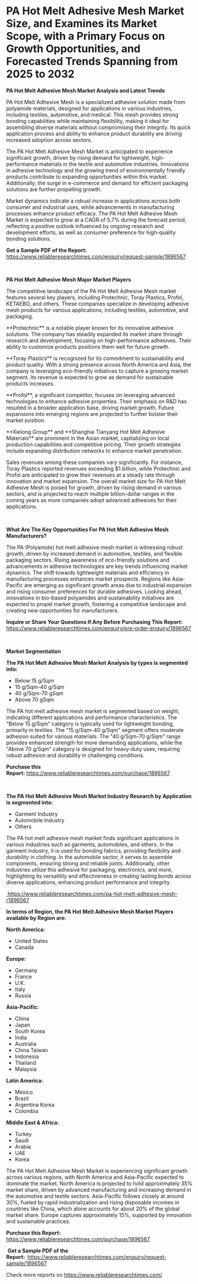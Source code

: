 <p><h1>PA Hot Melt Adhesive Mesh Market Size, and Examines its Market Scope, with a Primary Focus on Growth Opportunities, and Forecasted Trends Spanning from 2025 to 2032</h1></p><p><strong>PA Hot Melt Adhesive Mesh Market Analysis and Latest Trends</strong></p>
<p><p>PA Hot Melt Adhesive Mesh is a specialized adhesive solution made from polyamide materials, designed for applications in various industries, including textiles, automotive, and medical. This mesh provides strong bonding capabilities while maintaining flexibility, making it ideal for assembling diverse materials without compromising their integrity. Its quick application process and ability to enhance product durability are driving increased adoption across sectors.</p><p>The PA Hot Melt Adhesive Mesh Market is anticipated to experience significant growth, driven by rising demand for lightweight, high-performance materials in the textile and automotive industries. Innovations in adhesive technology and the growing trend of environmentally friendly products contribute to expanding opportunities within this market. Additionally, the surge in e-commerce and demand for efficient packaging solutions are further propelling growth.</p><p>Market dynamics indicate a robust increase in applications across both consumer and industrial uses, while advancements in manufacturing processes enhance product efficacy. The PA Hot Melt Adhesive Mesh Market is expected to grow at a CAGR of 5.7% during the forecast period, reflecting a positive outlook influenced by ongoing research and development efforts, as well as consumer preference for high-quality bonding solutions.</p></p>
<p><strong>Get a Sample PDF of the Report:&nbsp;</strong> <a href="https://www.reliableresearchtimes.com/enquiry/request-sample/1896567?utm_campaign=1581&utm_medium=2&utm_source=Github&utm_content=ia&utm_term=03042025&utm_id=pa-hot-melt-adhesive-mesh">https://www.reliableresearchtimes.com/enquiry/request-sample/1896567</a></p>
<p>&nbsp;</p>
<p><strong>PA Hot Melt Adhesive Mesh Major Market Players</strong></p>
<p><p>The competitive landscape of the PA Hot Melt Adhesive Mesh market features several key players, including Protechnic, Toray Plastics, Profol, KETAEBO, and others. These companies specialize in developing adhesive mesh products for various applications, including textiles, automotive, and packaging.</p><p>**Protechnic** is a notable player known for its innovative adhesive solutions. The company has steadily expanded its market share through research and development, focusing on high-performance adhesives. Their ability to customize products positions them well for future growth.</p><p>**Toray Plastics** is recognized for its commitment to sustainability and product quality. With a strong presence across North America and Asia, the company is leveraging eco-friendly initiatives to capture a growing market segment. Its revenue is expected to grow as demand for sustainable products increases.</p><p>**Profol**, a significant competitor, focuses on leveraging advanced technologies to enhance adhesive properties. Their emphasis on R&D has resulted in a broader application base, driving market growth. Future expansions into emerging regions are projected to further bolster their market position.</p><p>**Xielong Group** and **Shanghai Tianyang Hot Melt Adhesive Materials** are prominent in the Asian market, capitalizing on local production capabilities and competitive pricing. Their growth strategies include expanding distribution networks to enhance market penetration.</p><p>Sales revenues among these companies vary significantly. For instance, Toray Plastics reported revenues exceeding $1 billion, while Protechnic and Profol are anticipated to grow their revenues at a steady rate through innovation and market expansion. The overall market size for PA Hot Melt Adhesive Mesh is poised for growth, driven by rising demand in various sectors, and is projected to reach multiple billion-dollar ranges in the coming years as more companies adopt advanced adhesives for their applications.</p></p>
<p>&nbsp;</p>
<p><strong>What Are The Key Opportunities For PA Hot Melt Adhesive Mesh Manufacturers?</strong></p>
<p><p>The PA (Polyamide) hot melt adhesive mesh market is witnessing robust growth, driven by increased demand in automotive, textiles, and flexible packaging sectors. Rising awareness of eco-friendly solutions and advancements in adhesive technologies are key trends influencing market dynamics. The shift towards lightweight materials and efficiency in manufacturing processes enhances market prospects. Regions like Asia-Pacific are emerging as significant growth areas due to industrial expansion and rising consumer preferences for durable adhesives. Looking ahead, innovations in bio-based polyamides and sustainability initiatives are expected to propel market growth, fostering a competitive landscape and creating new opportunities for manufacturers.</p></p>
<p><strong>Inquire or Share Your Questions If Any Before Purchasing This Report:</strong> <a href="https://www.reliableresearchtimes.com/enquiry/pre-order-enquiry/1896567?utm_campaign=1581&utm_medium=2&utm_source=Github&utm_content=ia&utm_term=03042025&utm_id=pa-hot-melt-adhesive-mesh">https://www.reliableresearchtimes.com/enquiry/pre-order-enquiry/1896567</a></p>
<p>&nbsp;</p>
<p><strong>Market Segmentation</strong></p>
<p><strong>The PA Hot Melt Adhesive Mesh Market Analysis by types is segmented into:</strong></p>
<p><ul><li>Below 15 g/Sqm</li><li>15 g/Sqm-40 g/Sqm</li><li>40 g/Sqm-70 gSqm</li><li>Above 70 gSqm</li></ul></p>
<p><p>The PA hot melt adhesive mesh market is segmented based on weight, indicating different applications and performance characteristics. The "Below 15 g/Sqm" category is typically used for lightweight bonding, primarily in textiles. The "15 g/Sqm-40 g/Sqm" segment offers moderate adhesion suited for various materials. The "40 g/Sqm-70 g/Sqm" range provides enhanced strength for more demanding applications, while the "Above 70 g/Sqm" category is designed for heavy-duty uses, requiring robust adhesion and durability in challenging conditions.</p></p>
<p><strong>Purchase this Report:&nbsp;</strong><a href="https://www.reliableresearchtimes.com/purchase/1896567?utm_campaign=1581&utm_medium=2&utm_source=Github&utm_content=ia&utm_term=03042025&utm_id=pa-hot-melt-adhesive-mesh">https://www.reliableresearchtimes.com/purchase/1896567</a></p>
<p>&nbsp;</p>
<p><strong>The PA Hot Melt Adhesive Mesh Market Industry Research by Application is segmented into:</strong></p>
<p><ul><li>Garment Industry</li><li>Automobile Industry</li><li>Others</li></ul></p>
<p><p>The PA hot melt adhesive mesh market finds significant applications in various industries such as garments, automobiles, and others. In the garment industry, it is used for bonding fabrics, providing flexibility and durability in clothing. In the automobile sector, it serves to assemble components, ensuring strong and reliable joints. Additionally, other industries utilize this adhesive for packaging, electronics, and more, highlighting its versatility and effectiveness in creating lasting bonds across diverse applications, enhancing product performance and integrity.</p></p>
<p><a href="https://www.reliableresearchtimes.com/pa-hot-melt-adhesive-mesh-r1896567?utm_campaign=1581&utm_medium=2&utm_source=Github&utm_content=ia&utm_term=03042025&utm_id=pa-hot-melt-adhesive-mesh">&nbsp;https://www.reliableresearchtimes.com/pa-hot-melt-adhesive-mesh-r1896567</a></p>
<p><strong>In terms of Region, the PA Hot Melt Adhesive Mesh Market Players available by Region are:</strong></p>
<p>
    <p> <strong> North America: </strong>
        <ul>
            <li>United States</li>
            <li>Canada</li>
        </ul>
        </p> 
    <p> <strong> Europe: </strong>
        <ul>
            <li>Germany</li>
            <li>France</li>
            <li>U.K.</li>
            <li>Italy</li>
            <li>Russia</li>
        </ul>
        </p> 
    <p> <strong> Asia-Pacific: </strong>
        <ul>
            <li>China</li>
            <li>Japan</li>
            <li>South Korea</li>
            <li>India</li>
            <li>Australia</li>
            <li>China Taiwan</li>
            <li>Indonesia</li>
            <li>Thailand</li>
            <li>Malaysia</li>
        </ul>
        </p> 
    <p> <strong> Latin America: </strong>
        <ul>
            <li>Mexico</li>
            <li>Brazil</li>
            <li>Argentina Korea</li>
            <li>Colombia</li>
        </ul>
        </p> 
    <p> <strong> Middle East & Africa: </strong>
        <ul>
            <li>Turkey</li>
            <li>Saudi</li>
            <li>Arabia</li>
            <li>UAE</li>
            <li>Korea</li>
        </ul>
    </p>
    </p>
<p><p>The PA Hot Melt Adhesive Mesh Market is experiencing significant growth across various regions, with North America and Asia-Pacific expected to dominate the market. North America is projected to hold approximately 35% market share, driven by advanced manufacturing and increasing demand in the automotive and textile sectors. Asia-Pacific follows closely at around 30%, fueled by rapid industrialization and rising disposable incomes in countries like China, which alone accounts for about 20% of the global market share. Europe captures approximately 15%, supported by innovation and sustainable practices.</p></p>
<p><strong>Purchase this Report: </strong><a href="https://www.reliableresearchtimes.com/purchase/1896567?utm_campaign=1581&utm_medium=2&utm_source=Github&utm_content=ia&utm_term=03042025&utm_id=pa-hot-melt-adhesive-mesh">https://www.reliableresearchtimes.com/purchase/1896567</a></p>
<p>&nbsp;<strong>Get a Sample PDF of the Report:&nbsp;&nbsp;</strong><a href="https://www.reliableresearchtimes.com/enquiry/request-sample/1896567?utm_campaign=1581&utm_medium=2&utm_source=Github&utm_content=ia&utm_term=03042025&utm_id=pa-hot-melt-adhesive-mesh">https://www.reliableresearchtimes.com/enquiry/request-sample/1896567</a></p>
<p><strong></strong></p>
<p>Check more reports on <a href="https://www.reliableresearchtimes.com/?utm_campaign=1581&utm_medium=2&utm_source=Github&utm_content=ia&utm_term=03042025&utm_id=pa-hot-melt-adhesive-mesh">https://www.reliableresearchtimes.com/</a></p>